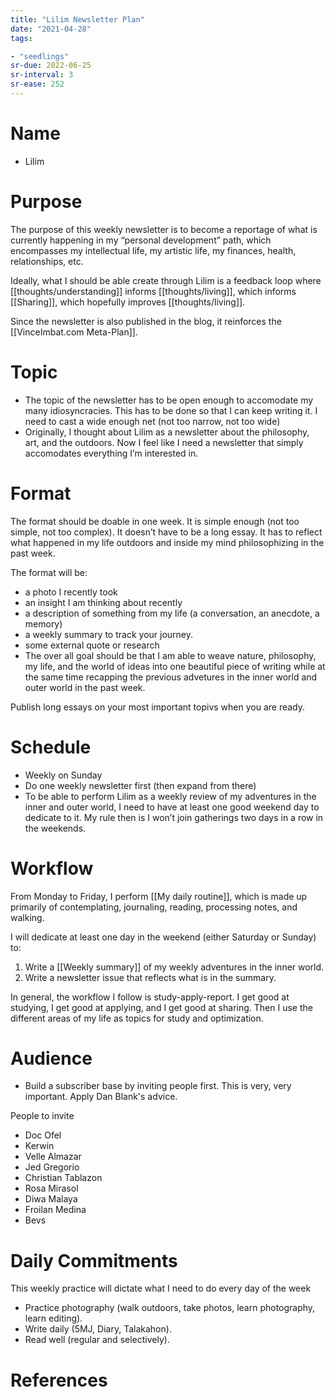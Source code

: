 ```yaml
---
title: "Lilim Newsletter Plan"
date: "2021-04-28"
tags:

- "seedlings"
sr-due: 2022-06-25
sr-interval: 3
sr-ease: 252
---
```


# Name

- Lilim

# Purpose

The purpose of this weekly newsletter is to become a reportage of what is currently happening in my “personal development” path, which encompasses my intellectual life, my artistic life, my finances, health, relationships, etc.

Ideally, what I should be able create through Lilim is a feedback loop where [[thoughts/understanding]] informs [[thoughts/living]], which informs [[Sharing]], which hopefully improves [[thoughts/living]].

Since the newsletter is also published in the blog, it reinforces the [[VinceImbat.com Meta-Plan]].

# Topic

- The topic of the newsletter has to be open enough to accomodate my many idiosyncracies. This has to be done so that I can keep writing it. I need to cast a wide enough net (not too narrow, not too wide)
- Originally, I thought about Lilim as a newsletter about the philosophy, art, and the outdoors. Now I feel like I need a newsletter that simply accomodates everything I’m interested in.

# Format

The format should be doable in one week. It is simple enough (not too simple, not too complex). It doesn’t have to be a long essay. It has to reflect what happened in my life outdoors and inside my mind philosophizing in the past week.

The format will be:

- a photo I recently took
- an insight I am thinking about recently
- a description of something from my life (a conversation, an anecdote, a memory)
- a weekly summary to track your journey.
- some external quote or research
- The over all goal should be that I am able to weave nature, philosophy, my life, and the world of ideas into one beautiful piece of writing while at the same time recapping the previous advetures in the inner world and outer world in the past week.

Publish long essays on your most important topivs when you are ready.

# Schedule

- Weekly on Sunday
- Do one weekly newsletter first (then expand from there)
- To be able to perform Lilim as a weekly review of my adventures in the inner and outer world, I need to have at least one good weekend day to dedicate to it. My rule then is I won’t join gatherings two days in a row in the weekends.

# Workflow

From Monday to Friday, I perform [[My daily routine]], which is made up primarily of contemplating, journaling, reading, processing notes, and walking.

I will dedicate at least one day in the weekend (either Saturday or Sunday) to:

1. Write a [[Weekly summary]] of my weekly adventures in the inner world.
2. Write a newsletter issue that reflects what is in the summary.

In general, the workflow I follow is study-apply-report. I get good at studying, I get good at applying, and I get good at sharing. Then I use the different areas of my life as topics for study and optimization.

# Audience

- Build a subscriber base by inviting people first. This is very, very important. Apply Dan Blank's advice.

People to invite

- Doc Ofel
- Kerwin
- Velle Almazar
- Jed Gregorio
- Christian Tablazon
- Rosa Mirasol
- Diwa Malaya
- Froilan Medina
- Bevs

# Daily Commitments

This weekly practice will dictate what I need to do every day of the week

- Practice photography (walk outdoors, take photos, learn photography, learn editing).
- Write daily (5MJ, Diary, Talakahon).
- Read well (regular and selectively).

# References
